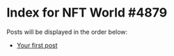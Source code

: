 # Index for NFT World #4879
Posts will be displayed in the order below:

- [Your first post](./001-first.md)

